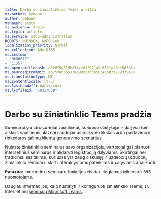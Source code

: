 ```yaml
---
title: Darbo su žiniatinklio Teams pradžia
ms.author: pebaum
author: pebaum
manager: scotv
ms.audience: Admin
ms.topic: article
ms.service: o365-administration
ROBOTS: NOINDEX, NOFOLLOW
localization_priority: Normal
ms.collection: Adm_O365
ms.custom:
- "9006672"
- "11357"
ms.openlocfilehash: a82695d81db634cfd12971a9b6521ae1de56360a
ms.sourcegitcommit: ab75f66355116e995b3cb5505465b31989339e28
ms.translationtype: MT
ms.contentlocale: lt-LT
ms.lasthandoff: 08/13/2021
ms.locfileid: "58317658"
---
```

# <a name="getting-started-with-teams-webinars"></a>Darbo su žiniatinklio Teams pradžia

Seminarai yra struktūriniai susitikimai, kuriuose dėstytojai ir dalyviai turi aiškius vaidmenis, dažnai naudojamus mokymo tikslais arba pardavimo ir rinkodaros galimų klientų generavimo scenarijus.

Nustatę žiniatinklio seminarus savo organizacijoje, vartotojai gali planuoti internetinius seminarus ir atidaryti registraciją dalyviams. Skirtingai nei tradiciniai susitikimai, kuriuose yra daug diskusijų ir užduočių užduočių, žiniatinklio seminarai skirti interaktyvioms pateiktims ir dalyviams analizuoti.

**Pastaba:** internetinio seminaro funkcijos vis dar diegiamos Microsoft 365 nuomotojams. 

Daugiau informacijos, kaip nustatyti ir konfigūruoti žiniatinklio Teams, žr. Internetinių [seminarų Microsoft Teams](https://docs.microsoft.com/microsoftteams/set-up-webinars).